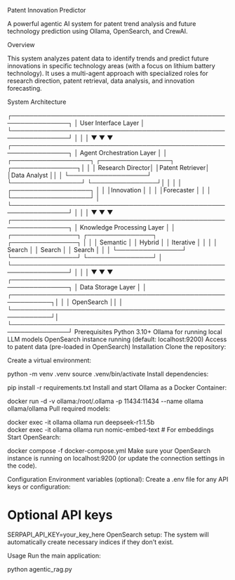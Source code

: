 Patent Innovation Predictor

A powerful agentic AI system for patent trend analysis and future technology prediction using Ollama, OpenSearch, and CrewAI.

Overview

This system analyzes patent data to identify trends and predict future innovations in specific technology areas (with a focus on lithium battery technology). It uses a multi-agent approach with specialized roles for research direction, patent retrieval, data analysis, and innovation forecasting.

System Architecture

┌───────────────────────────────────────────────────────────────┐
│                     User Interface Layer                      │
└───────────────────────────────────────────────────────────────┘
                │                │                │
                ▼                ▼                ▼
┌───────────────────────────────────────────────────────────────┐
│                 Agent Orchestration Layer                     │
│  ┌──────────────────┐   ┌────────────────┐  ┌───────────────┐│
│  │ Research Director│   │Patent Retriever│  │Data Analyst   ││
│  └──────────────────┘   └────────────────┘  └───────────────┘│
│                                                               │
│  ┌──────────────────┐                                         │
│  │Innovation        │                                         │
│  │Forecaster        │                                         │
│  └──────────────────┘                                         │
└───────────────────────────────────────────────────────────────┘
                │                │                │
                ▼                ▼                ▼
┌───────────────────────────────────────────────────────────────┐
│                Knowledge Processing Layer                     │
│  ┌───────────────┐    ┌───────────────┐    ┌───────────────┐ │
│  │ Semantic      │    │ Hybrid        │    │ Iterative     │ │
│  │ Search        │    │ Search        │    │ Search        │ │
│  └───────────────┘    └───────────────┘    └───────────────┘ │
└───────────────────────────────────────────────────────────────┘
                │                │                │
                ▼                ▼                ▼
┌───────────────────────────────────────────────────────────────┐
│                     Data Storage Layer                        │
│  ┌───────────────────────────────────────────────────────────┐│
│  │                       OpenSearch                          ││
│  └───────────────────────────────────────────────────────────┘│
└───────────────────────────────────────────────────────────────┘
Prerequisites
Python 3.10+
Ollama for running local LLM models
OpenSearch instance running (default: localhost:9200)
Access to patent data (pre-loaded in OpenSearch)
Installation
Clone the repository:

Create a virtual environment:

python -m venv .venv
source .venv/bin/activate
Install dependencies:

pip install -r requirements.txt
Install and start Ollama as a Docker Container:

docker run -d -v ollama:/root/.ollama -p 11434:11434 --name ollama ollama/ollama
Pull required models:

docker exec -it ollama ollama run deepseek-r1:1.5b          
docker exec -it ollama ollama run nomic-embed-text # For embeddings
Start OpenSearch:

docker compose -f docker-compose.yml
Make sure your OpenSearch instance is running on localhost:9200 (or update the connection settings in the code).

Configuration
Environment variables (optional):
Create a .env file for any API keys or configuration:

# Optional API keys
SERPAPI_API_KEY=your_key_here
OpenSearch setup:
The system will automatically create necessary indices if they don't exist.

Usage
Run the main application:

python agentic_rag.py
